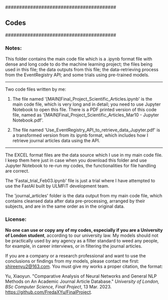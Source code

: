 ########################################
## Codes
########################################

### Notes: 

This folder contains the main code file which is a .ipynb format file with dense and long code to do the machine learning project; the files being used in this file; the data outputs from this file; the data-retrieving process from the EventRegistry API; and some trials using pre-trained models. 

--------------------------------------------

Two code files written by me: 

1. The file named '[MAIN]Final_Project_Scientific_Articles.ipynb' is the main code file, which is very long and in detail; you need to use Jupyter Notebook to open this file. There is a PDF printed version of this code file, named as '[MAIN]Final_Project_Scientific_Articles_Mar10 - Jupyter Notebook.pdf'. 

2. The file named 'Use_EventRegistry_API_to_retrieve_data_Jupyter.pdf' is a transformed version from its ipynb format, which includes how I retrieve journal articles data using the API. 

--------------------------------------------

The EXCEL format files are the data source which I use in my main code file. I keep them here just in case when you download this folder and use Jupyter Notebook to re-run my codes, the functionalities for file handling are correct. 

The 'Fastai_trial_Feb03.ipynb' file is just a trial where I have attempted to use the FastAI built by ULMFiT development team. 

The 'journal_articles' folder is the data output from my main code file, which contains cleansed data after data pre-processing, arranged by their subjects, and are in the same order as in the original data. 

### License: 

<b>No one can use or copy any of my codes, especially if you are a University of London student</b>, according to our university law. My models should not be practically used by any agency as a filter standard to weed any people, for example, in career interviews, or in filtering the journal articles. 

If you are a company or a research professional and want to use the conclusions or findings from my models, please contact me first: shireenyu2@163.com. You must give my works a proper citation, the format: 

Yu, Xiaoyun. "Comparative Analysis of Neural Networks and General NLP Methods on An Academic Journal Article Database." *University of London, BSc Computer Science, Final Project*, 13 Mar. 2023. https://github.com/FredaXYu/FinalProject. 





